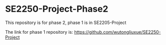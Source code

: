 # SE2250-Project-Phase2
This repository is for phase 2, phase 1 is in SE2205-Project

The link for phase 1 repository is: https://github.com/wutongliuxue/SE2250-Project 

